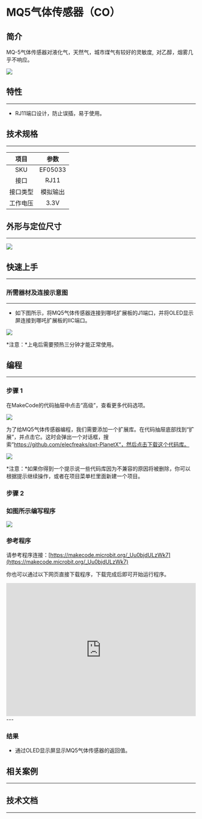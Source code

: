 # MQ5气体传感器（CO）

## 简介
MQ-5气体传感器对液化气，天然气，城市煤气有较好的灵敏度, 对乙醇，烟雾几乎不响应。

![](./images/05033_01.png)

## 特性
---
- RJ11端口设计，防止误插，易于使用。
## 技术规格
---

项目 | 参数 
:-: | :-: 
SKU|EF05033
接口|RJ11
接口类型|模拟输出
工作电压|3.3V






## 外形与定位尺寸
---


![](./images/05033_02.png)


## 快速上手
---

### 所需器材及连接示意图
---

- 如下图所示，将MQ5气体传感器连接到哪吒扩展板的J1端口，并将OLED显示屏连接到哪吒扩展板的IIC端口。


![](./images/05033_03.png)

*注意：*上电后需要预热三分钟才能正常使用。

## 编程
---

### 步骤 1
在MakeCode的代码抽屉中点击“高级”，查看更多代码选项。

![](./images/05001_04.png)

为了给MQ5气体传感器编程，我们需要添加一个扩展库。在代码抽屉底部找到“扩展”，并点击它。这时会弹出一个对话框，搜索”https://github.com/elecfreaks/pxt-PlanetX“，然后点击下载这个代码库。

![](./images/05001_05.png)

*注意：*如果你得到一个提示说一些代码库因为不兼容的原因将被删除，你可以根据提示继续操作，或者在项目菜单栏里面新建一个项目。
### 步骤 2
### 如图所示编写程序

![](./images/05033_06.png)


### 参考程序
请参考程序连接：[https://makecode.microbit.org/_Uu0bjdULzWk7](https://makecode.microbit.org/_Uu0bjdULzWk7)

你也可以通过以下网页直接下载程序，下载完成后即可开始运行程序。

<div style="position:relative;height:0;padding-bottom:70%;overflow:hidden;"><iframe style="position:absolute;top:0;left:0;width:100%;height:100%;" src="https://makecode.microbit.org/#pub:_HjLaHzYqTR5o" frameborder="0" sandbox="allow-popups allow-forms allow-scripts allow-same-origin"></iframe></div>  
---

### 结果
- 通过OLED显示屏显示MQ5气体传感器的返回值。
## 相关案例
---

## 技术文档
---
